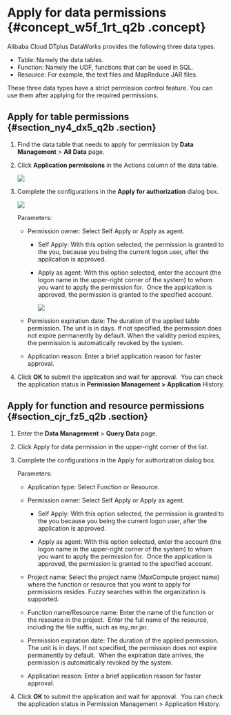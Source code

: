 # Apply for data permissions {#concept_w5f_1rt_q2b .concept}

Alibaba Cloud DTplus DataWorks provides the following three data types.

-   Table: Namely the data tables.
-   Function: Namely the UDF, functions that can be used in SQL.
-   Resource: For example, the text files and MapReduce JAR files.

These three data types have a strict permission control feature. You can use them after applying for the required permissions.

## Apply for table permissions {#section_ny4_dx5_q2b .section}

1.  Find the data table that needs to apply for permission by **Data Management** \> **All Data** page.
2.  Click **Application permissions** in the Actions column of the data table.

    ![](http://static-aliyun-doc.oss-cn-hangzhou.aliyuncs.com/assets/img/16345/15368280338552_en-US.png)

3.  Complete the configurations in the **Apply for authorization** dialog box.

    ![](http://static-aliyun-doc.oss-cn-hangzhou.aliyuncs.com/assets/img/16345/15368280338553_en-US.png)

    Parameters:

    -   Permission owner: Select Self Apply or Apply as agent.
        -   Self Apply: With this option selected, the permission is granted to the you, because you being the current logon user, after the application is approved.
        -   Apply as agent: With this option selected, enter the account \(the logon name in the upper-right corner of the system\) to whom you want to apply the permission for.  Once the application is approved, the permission is granted to the specified account.

            ![](http://static-aliyun-doc.oss-cn-hangzhou.aliyuncs.com/assets/img/16345/15368280338554_en-US.png)

    -   Permission expiration date: The duration of the applied table permission. The unit is in days. If not specified, the permission does not expire permanently by default. When the validity period expires, the permission is automatically revoked by the system.
    -   Application reason: Enter a brief application reason for faster approval.
4.  Click **OK** to submit the application and wait for approval.  You can check the application status in **Permission Management \> Application** History.

## Apply for function and resource permissions {#section_cjr_fz5_q2b .section}

1.  Enter the **Data Management** \> **Query Data** page.
2.  Click Apply for data permission in the upper-right corner of the list.
3.  Complete the configurations in the Apply for authorization dialog box.

    Parameters:

    -   Application type: Select Function or Resource.

    -   Permission owner: Select Self Apply or Apply as agent.

        -   Self Apply: With this option selected, the permission is granted to the you because you being the current logon user, after the application is approved.

        -   Apply as agent: With this option selected, enter the account \(the logon name in the upper-right corner of the system\) to whom you want to apply the permission for.  Once the application is approved, the permission is granted to the specified account.

    -   Project name: Select the project name \(MaxCompute project name\) where the function or resource that you want to apply for permissions resides. Fuzzy searches within the organization is supported.

    -   Function name/Resource name: Enter the name of the function or the resource in the project.  Enter the full name of the resource, including the file suffix, such as my\_mr.jar.

    -   Permission expiration date: The duration of the applied permission. The unit is in days. If not specified, the permission does not expire permanently by default.  When the expiration date arrives, the permission is automatically revoked by the system.

    -   Application reason: Enter a brief application reason for faster approval.

4.  Click **OK** to submit the application and wait for approval.  You can check the application status in Permission Management \> Application History.

